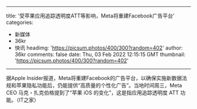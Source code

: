 
---
title: '受苹果应用追踪透明度ATT等影响，Meta将重建Facebook广告平台'
categories: 
 - 新媒体
 - 36kr
 - 快讯
headimg: 'https://picsum.photos/400/300?random=402'
author: 36kr
comments: false
date: Thu, 03 Feb 2022 12:15:15 GMT
thumbnail: 'https://picsum.photos/400/300?random=402'
---

<div>   
据Apple Insider报道，Meta将重建Facebook的广告平台，以确保实施新数据法规和苹果隐私功能后，仍能提供“高质量的个性化广告”。当地时间周三，Meta CEO 马克・扎克伯格提到了“苹果 iOS 的变化”，这是指应用追踪透明度 ATT 功能。（IT之家）  
</div>
            